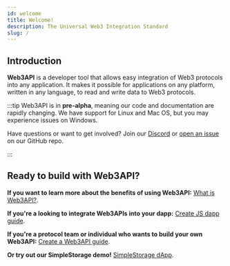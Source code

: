 ```yaml
---
id: welcome
title: Welcome!
description: The Universal Web3 Integration Standard
slug: /
---
```


## Introduction

**Web3API** is a developer tool that allows easy integration of Web3 protocols into any application. It makes it possible for applications on any platform, written in any language, to read and write data to Web3 protocols.

:::tip
Web3API is in **pre-alpha**, meaning our code and documentation are rapidly changing. We have support for Linux and Mac OS, but you may experience issues on Windows.

Have questions or want to get involved? Join our [Discord](https://discord.com/invite/Z5m88a5qWu) or [open an issue](https://github.com/Web3-API/monorepo/issues) on our GitHub repo.

:::

## Ready to build with Web3API?

**If you want to learn more about the benefits of using Web3API:** [What is Web3API?](/whatis).

**If you're a looking to integrate Web3APIs into your dapp:** [Create JS dapp guide](guides/create-js-dapp/01).

**If you're a protocol team or individual who wants to build your own Web3API:** [Create a Web3API guide](guides/create-as-web3api/pt1).

**Or try out our SimpleStorage demo!** [SimpleStorage dApp](demos/simplestorage-eth).
